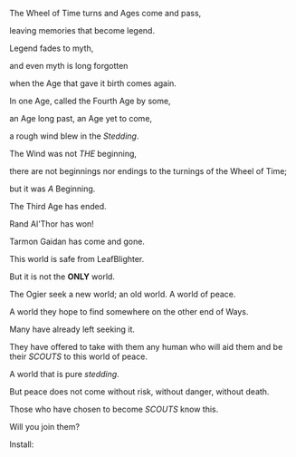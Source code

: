 The Wheel of Time turns and Ages come and pass,

leaving memories that become legend.

Legend fades to myth,

and even myth is long forgotten

when the Age that gave it birth comes again.

In one Age, called the Fourth Age by some,

an Age long past, an Age yet to come, 

a rough wind blew in the *Stedding*.


The Wind was not *THE* beginning, 

there are not beginnings nor endings to the turnings of the Wheel of Time;

but it was *A* Beginning.


The Third Age has ended. 

Rand Al'Thor has won!

Tarmon Gaidan has come and gone.

This world is  safe from LeafBlighter.


But it is not the **ONLY** world.

The Ogier seek a new world; an old world. A world of peace. 

A world they hope to find somewhere on the other end of Ways.


Many have already left seeking it. 

They have offered to take with them any human who will aid them and be their *SCOUTS* to this world of peace.

A world that is pure *stedding*.

But peace does not come without risk, without danger, without death. 

Those who have chosen to become *SCOUTS* know this.

Will you join them? 


Install:










